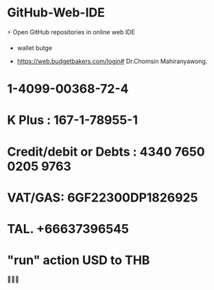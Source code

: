 # GitHub-Web-IDE
⚡ Open GitHub repositories in online web IDE
- wallet butge 

- https://web.budgetbakers.com/login# Dr.Chomsin         Mahiranyawong.
# 1-4099-00368-72-4 
# K Plus : 167-1-78955-1
# Credit/debit or Debts : 4340 7650 0205 9763
# VAT/GAS: 6GF22300DP1826925
# TAL. +66637396545
# "run" action USD to THB

🏧🏦💯

